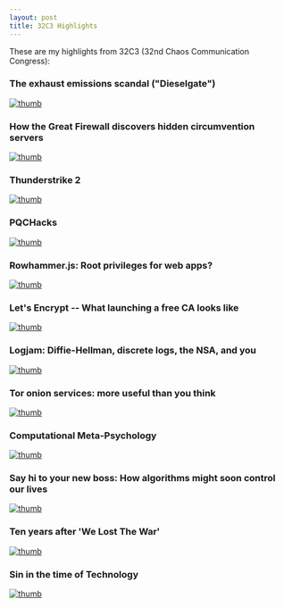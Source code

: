 ```yaml
---
layout: post
title: 32C3 Highlights
---
```


These are my highlights from 32C3 (32nd Chaos Communication Congress):

### The exhaust emissions scandal ("Dieselgate")

[![thumb](https://img.youtube.com/vi/xZSU1FPDiao/sddefault.jpg)](https://www.youtube.com/watch?v=xZSU1FPDiao)

### How the Great Firewall discovers hidden circumvention servers

[![thumb](https://img.youtube.com/vi/NgYdmRR7JtY/sddefault.jpg)](https://www.youtube.com/watch?v=NgYdmRR7JtY)

### Thunderstrike 2

[![thumb](https://img.youtube.com/vi/cU2zFegQ9gY/sddefault.jpg)](https://www.youtube.com/watch?v=cU2zFegQ9gY)

### PQCHacks

[![thumb](https://img.youtube.com/vi/6XeBvdm8vao/sddefault.jpg)](https://www.youtube.com/watch?v=6XeBvdm8vao)

### Rowhammer.js: Root privileges for web apps?

[![thumb](https://img.youtube.com/vi/LT54Jq_0kJk/sddefault.jpg)](https://www.youtube.com/watch?v=LT54Jq_0kJk)

### Let's Encrypt -- What launching a free CA looks like

[![thumb](https://img.youtube.com/vi/zJ0JMl1B7yY/sddefault.jpg)](https://www.youtube.com/watch?v=zJ0JMl1B7yY)

### Logjam: Diffie-Hellman, discrete logs, the NSA, and you

[![thumb](https://img.youtube.com/vi/TfK5tf3ScR4/sddefault.jpg)](https://www.youtube.com/watch?v=TfK5tf3ScR4)

### Tor onion services: more useful than you think

[![thumb](https://img.youtube.com/vi/oh9D2r-ck40/sddefault.jpg)](https://www.youtube.com/watch?v=oh9D2r-ck40)

### Computational Meta-Psychology

[![thumb](https://img.youtube.com/vi/DATQKB7656E/sddefault.jpg)](https://www.youtube.com/watch?v=DATQKB7656E)

### Say hi to your new boss: How algorithms might soon control our lives

[![thumb](https://img.youtube.com/vi/iRY9IceaVig/sddefault.jpg)](https://www.youtube.com/watch?v=iRY9IceaVig)

### Ten years after 'We Lost The War'

[![thumb](https://img.youtube.com/vi/Y65LbFWCf0A/sddefault.jpg)](https://www.youtube.com/watch?v=Y65LbFWCf0A)

### Sin in the time of Technology

[![thumb](https://img.youtube.com/vi/_-6ps3tyOFE/sddefault.jpg)](https://www.youtube.com/watch?v=_-6ps3tyOFE)
